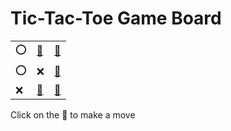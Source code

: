 # Tic-Tac-Toe Game Board
|   |   |   |
|---|---|---|
|⭕ |[🔎](OOXOXEXEE.md) |[🔎](OXOOXEXEE.md) |
|⭕ |❌ |[🔎](OEXOXOXEE.md) |
|❌ |[🔎](OEXOXEXOE.md) |[🔎](OEXOXEXEO.md) |

Click on the 🔎 to make a move